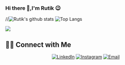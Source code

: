 ### Hi there 👋,I'm Rutik 😉

//![Rutik's github stats](https://github-readme-stats.vercel.app/api?username=rutikpatel&include_all_commits=true&theme=tokyonight&show_icons=true&hide=["issues"])
![Top Langs](https://github-readme-stats.vercel.app/api/top-langs/?username=rutikpatel&theme=tokyonight&layout=compact)

![](https://komarev.com/ghpvc/?username=rutikpatel)


<h2> 🤝🏻 Connect with Me </h2>

<p align="center">
<a href="https://www.linkedin.com/in/rutik-patel/"><img alt="LinkedIn" src="https://img.shields.io/badge/LinkedIn-Rutik%20Patel-blue?style=flat-square&logo=linkedin"></a>
<a href="https://www.instagram.com/rutikk.patel/"><img alt="Instagram" src="https://img.shields.io/badge/Instagram-rutikk.patel-blue?style=flat-square&logo=instagram"></a>
<a href="mailto:rutikpatel3660@gmail.com"><img alt="Email" src="https://img.shields.io/badge/Email-rutikpatel3669@gmail.com-blue?style=flat-square&logo=gmail"></a>
</p>
